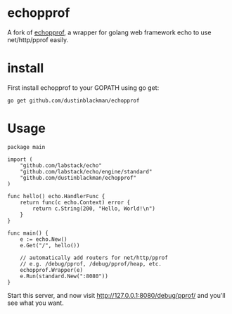 # echopprof
A fork of [echopprof](https://github.com/echo-contrib/echopprof), a wrapper for golang web framework echo to use net/http/pprof easily.

# install
First install echopprof to your GOPATH using go get:
```
go get github.com/dustinblackman/echopprof
```

# Usage
```
package main

import (
    "github.com/labstack/echo"
    "github.com/labstack/echo/engine/standard"
    "github.com/dustinblackman/echopprof"
)

func hello() echo.HandlerFunc {
	return func(c echo.Context) error {
		return c.String(200, "Hello, World!\n")
	}
}

func main() {
    e := echo.New()
    e.Get("/", hello())

    // automatically add routers for net/http/pprof
    // e.g. /debug/pprof, /debug/pprof/heap, etc.
    echopprof.Wrapper(e)
    e.Run(standard.New(":8080"))
}
```
Start this server, and now visit http://127.0.0.1:8080/debug/pprof/ and you'll see what you want.
